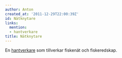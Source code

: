 ```yaml
---
author: Anton
created_at: '2011-12-29T22:00:39Z'
id: Nätknytare
links:
  mention:
  - hantverkare
title: Nätknytare
---
```


En [hantverkare] som tillverkar fiskenät och fiskeredskap.

  [hantverkare]: hantverkare
